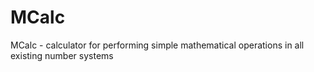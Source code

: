 # MCalc
MCalc - calculator for performing simple mathematical operations in all existing number systems
